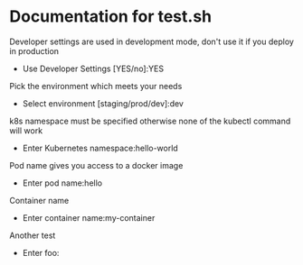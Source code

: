 # Documentation for test.sh

Developer settings are used in development mode, don't use it if you deploy in production
- Use Developer Settings [YES/no]:YES

Pick the environment which meets your needs
- Select environment [staging/prod/dev]:dev

k8s namespace must be specified otherwise none of the kubectl command will work
- Enter Kubernetes namespace:hello-world

Pod name gives you access to a docker image
- Enter pod name:hello

Container name
- Enter container name:my-container

Another test
- Enter foo:

